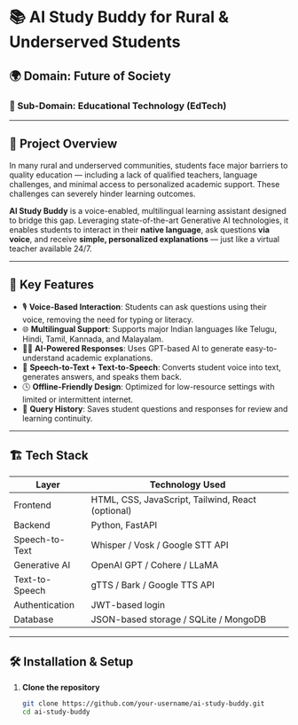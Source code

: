 # 📚 AI Study Buddy for Rural & Underserved Students

## 🌍 Domain: Future of Society  
### 📘 Sub-Domain: Educational Technology (EdTech)

---

## 🧠 Project Overview

In many rural and underserved communities, students face major barriers to quality education — including a lack of qualified teachers, language challenges, and minimal access to personalized academic support. These challenges can severely hinder learning outcomes.

**AI Study Buddy** is a voice-enabled, multilingual learning assistant designed to bridge this gap. Leveraging state-of-the-art Generative AI technologies, it enables students to interact in their **native language**, ask questions **via voice**, and receive **simple, personalized explanations** — just like a virtual teacher available 24/7.

---

## 🚀 Key Features

- 🎙️ **Voice-Based Interaction**: Students can ask questions using their voice, removing the need for typing or literacy.
- 🌐 **Multilingual Support**: Supports major Indian languages like Telugu, Hindi, Tamil, Kannada, and Malayalam.
- 🧑‍🏫 **AI-Powered Responses**: Uses GPT-based AI to generate easy-to-understand academic explanations.
- 🔁 **Speech-to-Text + Text-to-Speech**: Converts student voice into text, generates answers, and speaks them back.
- 🕓 **Offline-Friendly Design**: Optimized for low-resource settings with limited or intermittent internet.
- 🧾 **Query History**: Saves student questions and responses for review and learning continuity.

---

## 🏗️ Tech Stack

| Layer            | Technology Used                        |
|------------------|----------------------------------------|
| Frontend         | HTML, CSS, JavaScript, Tailwind, React (optional) |
| Backend          | Python, FastAPI                        |
| Speech-to-Text   | Whisper / Vosk / Google STT API        |
| Generative AI    | OpenAI GPT / Cohere / LLaMA            |
| Text-to-Speech   | gTTS / Bark / Google TTS API           |
| Authentication   | JWT-based login                        |
| Database         | JSON-based storage / SQLite / MongoDB  |

---

## 🛠️ Installation & Setup

1. **Clone the repository**
   ```bash
   git clone https://github.com/your-username/ai-study-buddy.git
   cd ai-study-buddy
